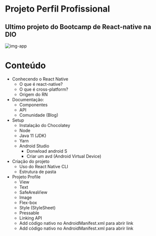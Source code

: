 # Projeto Perfil Profissional 
## Ultimo projeto do Bootcamp de React-native na DIO

![img-app](https://user-images.githubusercontent.com/61159959/210018071-26e31d57-3c42-46fd-b261-0f6c6175c1b0.jpeg)


# Conteúdo
- Conhecendo o React Native
  - O que é react-native?
  - O que é cross-platform?
  - Origem do RN
- Documentação:
  - Componentes
  - API
  - Comunidade (Blog)
- Setup
  - Instalação do Chocolatey
  - Node
  - Java 11 (JDK)
  - Yarn
  - Android Studio
    - Donwload android S
    - Criar um avd (Android Virtual Device)
- Criação do projeto
  - Uso do React Native CLI
  - Estrutura de pasta 
- Projeto Profile
  - View
  - Text
  - SafeAreaView
  - Image
  - Flex-box
  - Style (StyleSheet)
  - Pressable
  - Linking API
  - Add código nativo no AndroidManifest.xml para abrir link
  - Add código nativo no AndroidManifest.xml para abrir link
 
